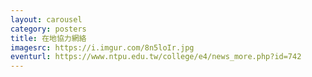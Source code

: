 ```yaml
---
layout: carousel
category: posters
title: 在地協力網絡
imagesrc: https://i.imgur.com/8n5loIr.jpg
eventurl: https://www.ntpu.edu.tw/college/e4/news_more.php?id=742
---
```

